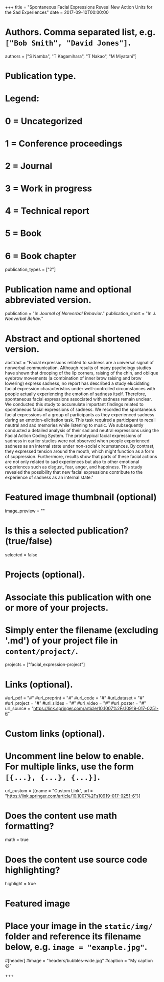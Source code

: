 +++
title = "Spontaneous Facial Expressions Reveal New Action Units for the Sad Experiences"
date = 2017-09-10T00:00:00

# Authors. Comma separated list, e.g. `["Bob Smith", "David Jones"]`.
authors = ["S Namba", "T Kagamihara", "T Nakao", "M Miyatani"]

# Publication type.
# Legend:
# 0 = Uncategorized
# 1 = Conference proceedings
# 2 = Journal
# 3 = Work in progress
# 4 = Technical report
# 5 = Book
# 6 = Book chapter
publication_types = ["2"]

# Publication name and optional abbreviated version.
publication = "In *Journal of Nonverbal Behavior*."
publication_short = "In *J. Nonverbal Behav.*"

# Abstract and optional shortened version.
abstract = "Facial expressions related to sadness are a universal signal of nonverbal communication. Although results of many psychology studies have shown that drooping of the lip corners, raising of the chin, and oblique eyebrow movements (a combination of inner brow raising and brow lowering) express sadness, no report has described a study elucidating facial expression characteristics under well-controlled circumstances with people actually experiencing the emotion of sadness itself. Therefore, spontaneous facial expressions associated with sadness remain unclear. We conducted this study to accumulate important findings related to spontaneous facial expressions of sadness. We recorded the spontaneous facial expressions of a group of participants as they experienced sadness during an emotion-elicitation task. This task required a participant to recall neutral and sad memories while listening to music. We subsequently conducted a detailed analysis of their sad and neutral expressions using the Facial Action Coding System. The prototypical facial expressions of sadness in earlier studies were not observed when people experienced sadness as an internal state under non-social circumstances. By contrast, they expressed tension around the mouth, which might function as a form of suppression. Furthermore, results show that parts of these facial actions are not only related to sad experiences but also to other emotional experiences such as disgust, fear, anger, and happiness. This study revealed the possibility that new facial expressions contribute to the experience of sadness as an internal state."

# Featured image thumbnail (optional)
image_preview = ""

# Is this a selected publication? (true/false)
selected = false

# Projects (optional).
#   Associate this publication with one or more of your projects.
#   Simply enter the filename (excluding '.md') of your project file in `content/project/`.
projects = ["facial_expression-project"]

# Links (optional).
#url_pdf = "#"
#url_preprint = "#"
#url_code = "#"
#url_dataset = "#"
#url_project = "#"
#url_slides = "#"
#url_video = "#"
#url_poster = "#"
url_source = "https://link.springer.com/article/10.1007%2Fs10919-017-0251-6"

# Custom links (optional).
#   Uncomment line below to enable. For multiple links, use the form `[{...}, {...}, {...}]`.
url_custom = [{name = "Custom Link", url = "https://link.springer.com/article/10.1007%2Fs10919-017-0251-6"}]

# Does the content use math formatting?
math = true

# Does the content use source code highlighting?
highlight = true

# Featured image
# Place your image in the `static/img/` folder and reference its filename below, e.g. `image = "example.jpg"`.
#[header]
#image = "headers/bubbles-wide.jpg"
#caption = "My caption :smile:"

+++
